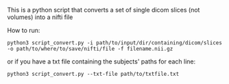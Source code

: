 This is a python script that converts a set of single dicom slices (not volumes) into a nifti file

How to run: 

```python3 script_convert.py -i path/to/input/dir/containing/dicom/slices -o path/to/where/to/save/nifti/file -f filename.nii.gz```

or if you have a txt file containing the subjects' paths for each line:

```python3 script_convert.py --txt-file path/to/txtfile.txt```
